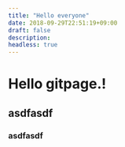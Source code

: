 ```yaml
---
title: "Hello everyone"
date: 2018-09-29T22:51:19+09:00
draft: false
description: 
headless: true
---
```


# Hello gitpage.!
## asdfasdf
### asdfasdf
